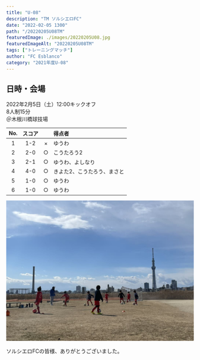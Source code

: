 ```yaml
---
title: "U-08"
description: "TM ソルシエロFC"
date: "2022-02-05 1300"
path: "/20220205U08TM"
featuredImage: ./images/20220205U08.jpg
featuredImageAlt: "20220205U08TM"
tags: ["トレーニングマッチ"]
author: "FC Esblanco"
category: "2021年度U-08"
---
```


## 日時・会場

2022年2月5日（土）12:00キックオフ  
8人制15分  
＠木根川橋球技場

| No.| スコア |   | 得点者  |
|:--:|:------:|:-:|:--------|
| 1  | 1-2 | × |ゆうわ|
| 2  | 2-0 | ○ |こうたろう2|
| 3  | 2-1 | ○ |ゆうわ、よしなり|
| 4  | 4-0 | ○ |きよた2、こうたろう、まさと|
| 5  | 1-0 | ○ |ゆうわ|
| 6  | 1-0 | ○ |ゆうわ|

![20220205U08](./images/20220205U08B.jpg "U08TM")

ソルシエロFCの皆様、ありがとうございました。
